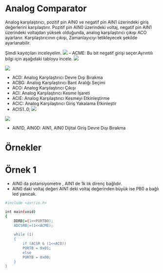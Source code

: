 # Analog Comparator

Analog karşılaştırıcı, pozitif pin AIN0 ve negatif pin AIN1 üzerindeki giriş değerlerini karşılaştırır. Pozitif pin AIN0 üzerindeki voltaj, negatif pin AIN1 üzerindeki voltajdan yüksek olduğunda, analog karşılaştırıcı çıkışı ACO ayarlanır. Karşılaştırıcının çıkışı, Zamanlayıcıyı tetikleyecek şekilde ayarlanabilir.

Şimdi kayıtçıları inceleyelim.
![](https://i.ibb.co/4gf9xnt/2021-05-3-15-48-39.png)
– ACME: Bu bit negatif girişi seçer.Ayrıntılı bilgi için aşağıdaki tabloyu incele.
![](https://i.ibb.co/kmbq78j/2021-05-3-15-57-25.png)


![](https://i.ibb.co/f9sxKcK/2021-05-3-15-48-48.png)

- ACD: Analog Karşılaştırıcı Devre Dışı Bırakma
- ACBG: Analog Karşılaştırıcı Bant Aralığı Seçimi
- ACO: Analog Karşılaştırıcı Çıkışı
- ACI: Analog Karşılaştırıcı Kesme İşareti
- ACIE: Analog Karşılaştırıcı Kesmeyi Etkinleştirme
- ACIC: Analog Karşılaştırıcı Giriş Yakalama Etkinleştir
- ACIS1..0;
![](https://i.ibb.co/6b6QHxM/2021-05-3-15-48-59.png)

![](https://i.ibb.co/HBwn3Wv/2021-05-3-15-49-10.png)
- AIN1D, AIN0D: AIN1, AIN0 Dijital Giriş Devre Dışı Bırakma

# Örnekler
# Örnek 1 
- AIN0 da potansiyometre , AIN1 de 1k lık direnç bağlıdır.
- AIN0 daki voltaj değeri AIN1 deki voltaj değerinden büyük ise PB0 a bağlı led yanıcak.
```sh
#include <avr/io.h>

int main(void)
{
    DDRB|=(1<<PORTB0);
	ADCSRB|=(1<<ACME);
	
    while (1) 
    {
		if (ACSR & (1<<ACO))
		PORTB = 0x01;
		else		
		PORTB = 0x00;	
    }
}
```